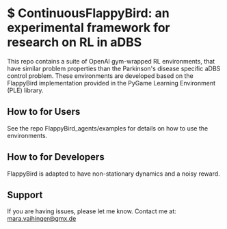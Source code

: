 $ ContinuousFlappyBird: an experimental framework for research on RL in aDBS
================

This repo contains a suite of OpenAI gym-wrapped RL environments, that have similar problem properties than the Parkinson's disease specific aDBS control problem. These environments are
developed based on the FlappyBird implementation provided in the PyGame Learning Environment (PLE) library.


How to for Users
----------------
See the repo FlappyBird_agents/examples for details on how to use the environments.


How to for Developers
---------------------
FlappyBird is adapted to have non-stationary dynamics and a noisy reward.


Support
---------------
If you are having issues, please let me know.
Contact me at: mara.vaihinger@gmx.de
